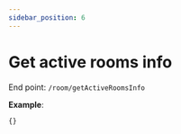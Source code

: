 ```yaml
---
sidebar_position: 6
---
```


# Get active rooms info

End point: `/room/getActiveRoomsInfo`

**Example**:

```
{}
```
